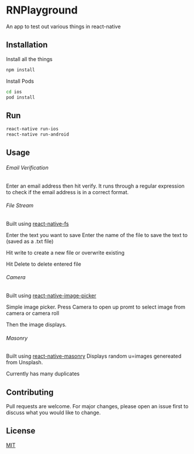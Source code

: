 # RNPlayground

An app to test out various things in react-native

## Installation

Install all the things

```bash
npm install
```

Install Pods
```bash
cd ios
pod install
```

## Run

```bash
react-native run-ios
react-native run-android
```

## Usage

###### Email Verification

Enter an email address then hit verify. It runs through a regular expression
to check if the email address is in a correct format.

###### File Stream

Built using [react-native-fs](https://github.com/itinance/react-native-fs)

Enter the text you want to save
Enter the name of the file to save the text to
(saved as a .txt file)

Hit write to create a new file or overwrite existing

Hit Delete to delete entered file

###### Camera

 Built using [react-native-image-picker](https://github.com/react-native-community/react-native-image-picker)

 Simple image picker. Press Camera to open up promt to select image from camera or camera roll

 Then the image displays.

###### Masonry

Built using [react-native-masonry](https://github.com/brh55/react-native-masonry)
Displays random u=images genereated from Unsplash.

Currently has many duplicates

## Contributing
Pull requests are welcome. For major changes, please open an issue first to discuss what you would like to change.

## License
[MIT](https://choosealicense.com/licenses/mit/)